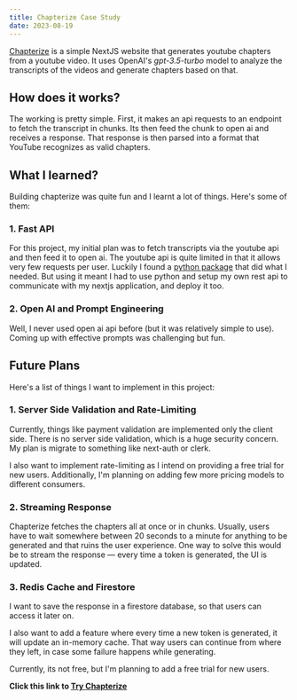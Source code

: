 ```yaml
---
title: Chapterize Case Study
date: 2023-08-19
---
```


[Chapterize](https://chapterize.vercel.app/) is a simple NextJS website that generates youtube chapters from a youtube video. It uses OpenAI's *gpt-3.5-turbo* model to analyze the transcripts of the videos and generate chapters based on that.

<!-- > TODO: add gif that shows the working of chapterize -->

## How does it works?

The working is pretty simple. First, it makes an api requests to an endpoint to fetch the transcript in chunks. Its then feed the chunk to open ai and receives a response. That response is then parsed into a format that YouTube recognizes as valid chapters.

<!-- ![Chapterize](/assets/img/chapterize.png) -->

## What I learned?

Building chapterize was quite fun and I learnt a lot of things. Here's some of them:

### 1. Fast API

For this project, my initial plan was to fetch transcripts via the youtube api and then feed it to open ai. The youtube api is quite limited in that it allows very few requests per user. Luckily I found a [python package](https://pypi.org/project/youtube-transcript-api/) that did what I needed. But using it meant I had to use python and setup my own rest api to communicate with my nextjs application, and deploy it too.

### 2. Open AI and Prompt Engineering

Well, I never used open ai api before (but it was relatively simple to use). Coming up with effective prompts was challenging but fun.

## Future Plans

Here's a list of things I want to implement in this project:

### 1. Server Side Validation and Rate-Limiting

Currently, things like payment validation are implemented only the client side. There is no server side validation, which is a huge security concern. My plan is migrate to something like next-auth or clerk.

I also want to implement rate-limiting as I intend on providing a free trial for new users. Additionally, I'm planning on adding few more pricing models to different consumers.

### 2. Streaming Response

Chapterize fetches the chapters all at once or in chunks. Usually, users have to wait somewhere between 20 seconds to a minute for anything to be generated and that ruins the user experience. One way to solve this would be to stream the response — every time a token is generated, the UI is updated.

### 3. Redis Cache and Firestore

I want to save the response in a firestore database, so that users can access it later on.

I also want to add a feature where every time a new token is generated, it will update an in-memory cache. That way users can continue from where they left, in case some failure happens while generating.

Currently, its not free, but I'm planning to add a free trial for new users.

**Click this link to [Try Chapterize](https://chapterize.vercel.app/)**
